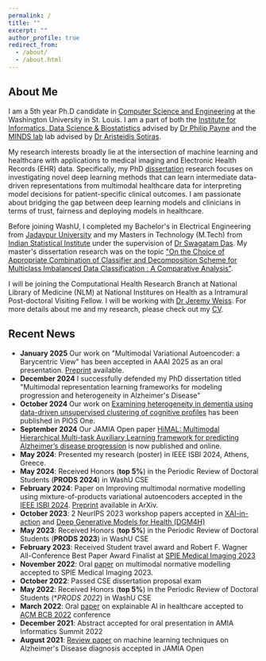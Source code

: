 ```yaml
---
permalink: /
title: ""
excerpt: ""
author_profile: true
redirect_from: 
  - /about/
  - /about.html
---
```


## About Me

I am a 5th year Ph.D candidate in [Computer Science and Engineering](https://cse.wustl.edu/index.html) at the Washington University in St. Louis. I am a part of both the [Institute for Informatics, Data Science & Biostatistics](https://i2db.wustl.edu/) advised by [Dr Philip Payne](https://i2db.wustl.edu/people/philip-payne/) and the [MINDS lab](https://www.mir.wustl.edu/research/research-centers/computational-imaging-research-center-circ/labs/sotiras-lab/) lab advised by [Dr Aristeidis Sotiras](https://asotiras.com/). 

My research interests broadly lie at the intersection of machine learning and healthcare with applications to medical imaging and Electronic Health Records (EHR) data. Specifically, my PhD [dissertation](https://www.proquest.com/openview/c07f66eb857a25da1e3cf85d47229a65/1?cbl=18750&diss=y&pq-origsite=gscholar) research focuses on investigating novel deep learning methods that can learn intermediate data-driven representations from multimodal healthcare data for interpreting model decisions for patient-specific clinical outcomes. I am passionate about bridging the gap between deep learning models and clinicians in terms of trust, fairness and deploying models in healthcare.

Before joining WashU, I completed my Bachelor's in Electrical Engineering from [Jadavpur University](http://www.jaduniv.edu.in/) and my Masters in Technology (M.Tech) from [Indian Statistical Institute](https://www.isical.ac.in/) under the supervision of [Dr Swagatam Das](https://www.isical.ac.in/~swagatam.das/). My master's dissertation research was on the topic ["On the Choice of Appropriate Combination of Classifier and Decomposition Scheme for Multiclass Imbalanced Data Classification : A Comparative Analysis"](http://library.isical.ac.in:8080/xmlui/bitstream/handle/10263/7259/Dissertation_final.pdf?sequence=1&isAllowed=y). 

<!--During my M.Tech, I visited the [SOS lab](https://www.bcs.tu-darmstadt.de/welcome/index.en.jsp) of TU Darmstadt for a summer internship where I worked on "Modeling communication in social networks by approximating Markov Chains" under the supervision of [Dr Heinz Koppl]() and [Dr Wasiur R. KhudaBukhsh](https://www.wasiur.xyz/).--> 

I will be joining the Computational Health Research Branch at National Library of Medicine (NLM) at National Institures on Health as a Intramural Post-doctoral Visiting Fellow. I will be working with [Dr Jeremy Weiss](https://www.nlm.nih.gov/research/researchstaff/WeissJeremy.html). For more details about me and my research, please check out my [CV](https://sayantankumar.github.io/files/Resume_latest.pdf).


## Recent News

* **January 2025** Our work on "Multimodal Variational Autoencoder: a Barycentric View" has been accepted in AAAI 2025 as an oral presentation. [Preprint](https://arxiv.org/pdf/2412.20487) available.
* **December 2024** I successfully defended my PhD dissertation titled "Multimodal representation learning frameworks for modeling progression and heterogeneity in Alzheimer's Disease"
* **October 2024** Our work on [Examining heterogeneity in dementia using data-driven unsupervised clustering of cognitive profiles](https://journals.plos.org/plosone/article?id=10.1371/journal.pone.0313425) has been published in PlOS One.
* **September 2024** Our JAMIA Open paper [HiMAL: Multimodal Hierarchical Multi-task Auxiliary Learning framework for predicting Alzheimer’s disease progression](https://academic.oup.com/jamiaopen/article/7/3/ooae087/7759862?login=true) is now published and online.
* **May 2024**: Presented my research (poster) in IEEE ISBI 2024, Athens, Greece.
* **May 2024**: Received Honors (**top 5%**) in the Periodic Review of Doctoral Students (**PRODS 2024**) in WashU CSE
* **February 2024**: Paper on Improving multimodal normative modelling using mixture-of-products variational autoencoders accepted in the [IEEE ISBI 2024](https://biomedicalimaging.org/2024/). [Preprint](https://arxiv.org/pdf/2312.00992.pdf) available in ArXiv.
* **October 2023**: 2 NeurIPS 2023 workshop papers accepted in [XAI-in-action](https://xai-in-action.github.io/) and [Deep Generative Models for Health (DGM4H)](https://sites.google.com/ethz.ch/dgm4h-neurips2023)
* **May 2023**: Received Honors (**top 5%**) in the Periodic Review of Doctoral Students (**PRODS 2023**) in WashU CSE
* **February 2023**: Received Student travel award and Robert F. Wagner All-Conference Best Paper Award Finalist at [SPIE Medical Imaging 2023](https://spie.org/conferences-and-exhibitions/medical-imaging/program#_=_)
* **November 2022**: Oral [paper](https://doi.org/10.1117/12.2654369) on multimodal normative modelling accepted to SPIE Medical Imaging 2023.
* **October 2022**: Passed CSE dissertation proposal exam
* **May 2022**: Received Honors (**top 5%**) in the Periodic Review of Doctoral Students (**PRODS 2022*) in WashU CSE
* **March 2022**: Oral [paper](https://dl.acm.org/doi/pdf/10.1145/3535508.3545547) on explainable AI in healthcare accepted to [ACM BCB 2022](https://acm-bcb.org/2022/) conference
* **December 2021**: Abstract accepted for oral presentation in AMIA Informatics Summit 2022
* **August 2021**: [Review paper](https://academic.oup.com/jamiaopen/article/4/3/ooab052/6334269) on machine learning techniques on Alzheimer's Disease diagnosis accepted in JAMIA Open

